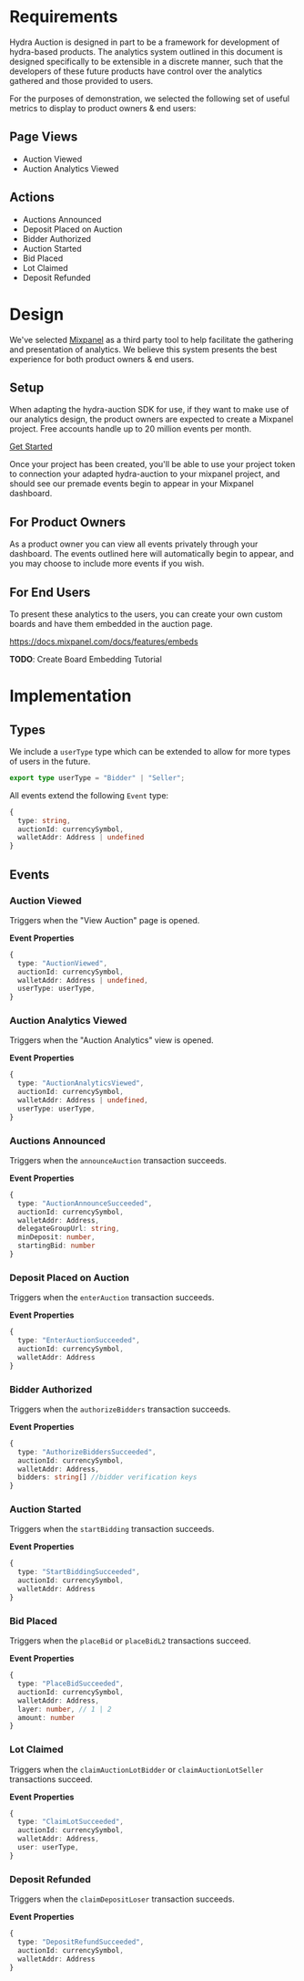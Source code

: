 # Requirements

Hydra Auction is designed in part to be a framework for development of hydra-based products. The analytics system outlined in this document is designed specifically to be extensible in a discrete manner, such that the developers of these future products have control over the analytics gathered and those provided to users.

For the purposes of demonstration, we selected the following set of useful metrics to display to product owners & end users:

## Page Views
- Auction Viewed
- Auction Analytics Viewed

## Actions
- Auctions Announced
- Deposit Placed on Auction
- Bidder Authorized
- Auction Started
- Bid Placed
- Lot Claimed
- Deposit Refunded

# Design

We've selected [Mixpanel](https://mixpanel.com) as a third party tool to help facilitate the gathering and presentation of analytics. We believe this system presents the best experience for both product owners & end users.

## Setup

When adapting the hydra-auction SDK for use, if they want to make use of our analytics design, the product owners are expected to create a Mixpanel project. Free accounts handle up to 20 million events per month.

[Get Started](https://mixpanel.com/pricing/)

Once your project has been created, you'll be able to use your project token to connection your adapted hydra-auction to your mixpanel project, and should see our premade events begin to appear in your Mixpanel dashboard.

## For Product Owners

As a product owner you can view all events privately through your dashboard. The events outlined here will automatically begin to appear, and you may choose to include more events if you wish.

## For End Users

To present these analytics to the users, you can create your own custom boards and have them embedded in the auction page.

https://docs.mixpanel.com/docs/features/embeds

__TODO__: Create Board Embedding Tutorial

# Implementation

## Types
We include a `userType` type which can be extended to allow for more types of users in the future.

```typescript
export type userType = "Bidder" | "Seller";
```

All events extend the following `Event` type:
```typescript
{
  type: string,
  auctionId: currencySymbol,
  walletAddr: Address | undefined
}
```

## Events

### Auction Viewed
Triggers when the "View Auction" page is opened.

__Event Properties__
```typescript
{
  type: "AuctionViewed",
  auctionId: currencySymbol,
  walletAddr: Address | undefined,
  userType: userType,
}
```

### Auction Analytics Viewed
Triggers when the "Auction Analytics" view is opened.

__Event Properties__
```typescript
{
  type: "AuctionAnalyticsViewed",
  auctionId: currencySymbol,
  walletAddr: Address | undefined,
  userType: userType,
}
```

### Auctions Announced
Triggers when the `announceAuction` transaction succeeds.

__Event Properties__
```typescript
{
  type: "AuctionAnnounceSucceeded",
  auctionId: currencySymbol,
  walletAddr: Address,
  delegateGroupUrl: string,
  minDeposit: number,
  startingBid: number
}
```

### Deposit Placed on Auction
Triggers when the `enterAuction` transaction succeeds.

__Event Properties__
```typescript
{
  type: "EnterAuctionSucceeded",
  auctionId: currencySymbol,
  walletAddr: Address
}
```

### Bidder Authorized
Triggers when the `authorizeBidders` transaction succeeds.

__Event Properties__
```typescript
{
  type: "AuthorizeBiddersSucceeded",
  auctionId: currencySymbol,
  walletAddr: Address,
  bidders: string[] //bidder verification keys
}
```

### Auction Started
Triggers when the `startBidding` transaction succeeds.

__Event Properties__
```typescript
{
  type: "StartBiddingSucceeded",
  auctionId: currencySymbol,
  walletAddr: Address
}
```

### Bid Placed
Triggers when the `placeBid` or `placeBidL2` transactions succeed.

__Event Properties__
```typescript
{
  type: "PlaceBidSucceeded",
  auctionId: currencySymbol,
  walletAddr: Address,
  layer: number, // 1 | 2
  amount: number
}
```

### Lot Claimed
Triggers when the `claimAuctionLotBidder` or `claimAuctionLotSeller` transactions succeed.

__Event Properties__
```typescript
{
  type: "ClaimLotSucceeded",
  auctionId: currencySymbol,
  walletAddr: Address,
  user: userType,
}
```

### Deposit Refunded
Triggers when the `claimDepositLoser` transaction succeeds.

__Event Properties__
```typescript
{
  type: "DepositRefundSucceeded",
  auctionId: currencySymbol,
  walletAddr: Address
}
```

